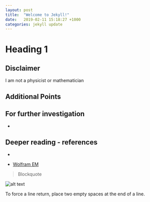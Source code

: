 ```yaml
---
layout: post
title:  "Welcome to Jekyll!"
date:   2019-02-11 15:18:27 +1000
categories: jekyll update
---
```


# Heading 1


## Disclaimer

I am not a physicist or mathematician

## Additional Points

## For further investigation

*


## Deeper reading - references
*

* [Wolfram EM](https://www.wolframalpha.com/input/?i=e%3Dmc2)


> Blockquote

![alt text](http://path/to/img.jpg "Title")

To force a line return, place two empty spaces at the end of a line.

